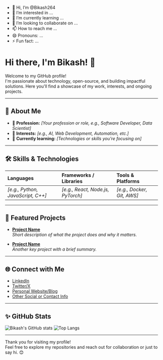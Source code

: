 - 👋 Hi, I’m @Bikash264
- 👀 I’m interested in ...
- 🌱 I’m currently learning ...
- 💞️ I’m looking to collaborate on ...
- 📫 How to reach me ...
- 😄 Pronouns: ...
- ⚡ Fun fact: ...

<!---
Bikash264/Bikash264 is a ✨ special ✨ repository because its `README.md` (this file) appears on your GitHub profile.
You can click the Preview link to take a look at your changes.
--->
# Hi there, I'm Bikash! 👋

Welcome to my GitHub profile!  
I'm passionate about technology, open-source, and building impactful solutions. Here you'll find a showcase of my work, interests, and ongoing projects.

---

## 🚀 About Me

- 💼 **Profession:** _[Your profession or role, e.g., Software Developer, Data Scientist]_
- 🎯 **Interests:** _[e.g., AI, Web Development, Automation, etc.]_
- 🌱 **Currently learning:** _[Technologies or skills you're focusing on]_

---

## 🛠️ Skills & Technologies

| Languages     | Frameworks / Libraries | Tools & Platforms      |
| :------------ | :--------------------- | :--------------------- |
| _[e.g., Python, JavaScript, C++]_ | _[e.g., React, Node.js, PyTorch]_ | _[e.g., Docker, Git, AWS]_ |

---

## 📂 Featured Projects

- **[Project Name](ProjectLink)**  
  _Short description of what the project does and why it matters._

- **[Project Name](ProjectLink)**  
  _Another key project with a brief summary._

<!-- Add more projects as needed -->

---

## 🌐 Connect with Me

- [LinkedIn](YourLinkedInURL)
- [Twitter/X](YourTwitterURL)
- [Personal Website/Blog](YourWebsiteURL)
- [Other Social or Contact Info](OtherContactURL)

---

## ✨ GitHub Stats

![Bikash's GitHub stats](https://github-readme-stats.vercel.app/api?username=Bikash264&show_icons=true&theme=radical)
![Top Langs](https://github-readme-stats.vercel.app/api/top-langs/?username=Bikash264&layout=compact&theme=radical)

---

Thank you for visiting my profile!  
Feel free to explore my repositories and reach out for collaboration or just to say hi. 😊
